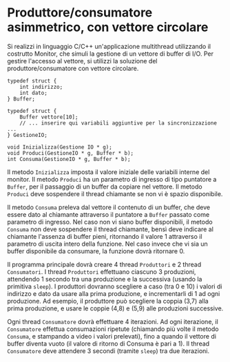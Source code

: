 Produttore/consumatore asimmetrico, con vettore circolare
=========================================================

Si realizzi in linguaggio C/C++ un'applicazione multithread utilizzando
il costrutto Monitor, che simuli la gestione di un vettore di buffer di
I/O. Per gestire l'accesso al vettore, si utilizzi la soluzione del
produttore/consumatore con vettore circolare.


    typedef struct {
        int indirizzo;
        int dato;
    } Buffer;

    typedef struct {
        Buffer vettore[10];
        // ... inserire qui variabili aggiuntive per la sincronizzazione ...
    } GestioneIO;

    void Inizializza(Gestione IO * g);
    void Produci(GestioneIO * g, Buffer * b);
    int Consuma(GestioneIO * g, Buffer * b);

Il metodo `Inizializza` imposta il valore iniziale delle variabili
interne del monitor. Il metodo `Produci` ha un parametro di ingresso di
tipo puntatore a `Buffer`, per il passaggio di un buffer da copiare nel
vettore. Il metodo `Produci` deve sospendere il thread chiamante se non
vi è spazio disponibile.

Il metodo `Consuma` preleva dal vettore il contenuto di un buffer, che
deve essere dato al chiamante attraverso il puntatore a `Buffer` passato
come parametro di ingresso. Nel caso non vi siano buffer disponibili, il
metodo `Consuma` non deve sospendere il thread chiamante, bensì deve
indicare al chiamante l'assenza di buffer pieni, ritornando il valore 1
attraverso il parametro di uscita intero della funzione. Nel caso invece
che vi sia un buffer disponibile da consumare, la funzione dovrà
ritornare 0.

Il programma principale dovrà creare 4 thread `Produttori` e 2 thread
`Consumatori`. I thread `Produttori` effettuano ciascuno 3 produzioni,
attendendo 1 secondo tra una produzione e la successiva (usando la
primitiva `sleep`). I produttori dovranno scegliere a caso (tra 0 e 10)
i valori di indirizzo e dato da usare alla prima produzione, e
incrementarli di 1 ad ogni produzione. Ad esempio, il produttore può
scegliere la coppia (3,7) alla prima produzione, e usare le coppie (4,8)
e (5,9) alle produzioni successive.

Ogni thread `Consumatore` dovrà effettuare 4 iterazioni. Ad ogni
iterazione, il `Consumatore` effettua consumazioni ripetute (chiamando
più volte il metodo `Consuma`, e stampando a video i valori prelevati),
fino a quando il vettore di buffer diventa vuoto (il valore di ritorno
di Consuma è pari a 1). Il thread `Consumatore` deve attendere 3 secondi
(tramite `sleep`) tra due iterazioni.
